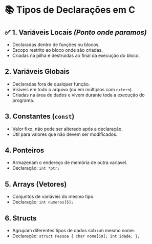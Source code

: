 # 📚 Tipos de Declarações em C

## ✅ 1. Variáveis Locais *(Ponto onde paramos)*
- Declaradas dentro de funções ou blocos.
- Escopo restrito ao bloco onde são criadas.
- Criadas na pilha e destruídas ao final da execução do bloco.

## 2. Variáveis Globais
- Declaradas fora de qualquer função.
- Visíveis em todo o arquivo (ou em múltiplos com `extern`).
- Criadas na área de dados e vivem durante toda a execução do programa.

## 3. Constantes (`const`)
- Valor fixo, não pode ser alterado após a declaração.
- Útil para valores que não devem ser modificados.

## 4. Ponteiros
- Armazenam o endereço de memória de outra variável.
- Declaração: `int *ptr;`

## 5. Arrays (Vetores)
- Conjuntos de variáveis do mesmo tipo.
- Declaração: `int numeros[5];`

## 6. Structs
- Agrupam diferentes tipos de dados sob um mesmo nome.
- Declaração: `struct Pessoa { char nome[50]; int idade; };`
